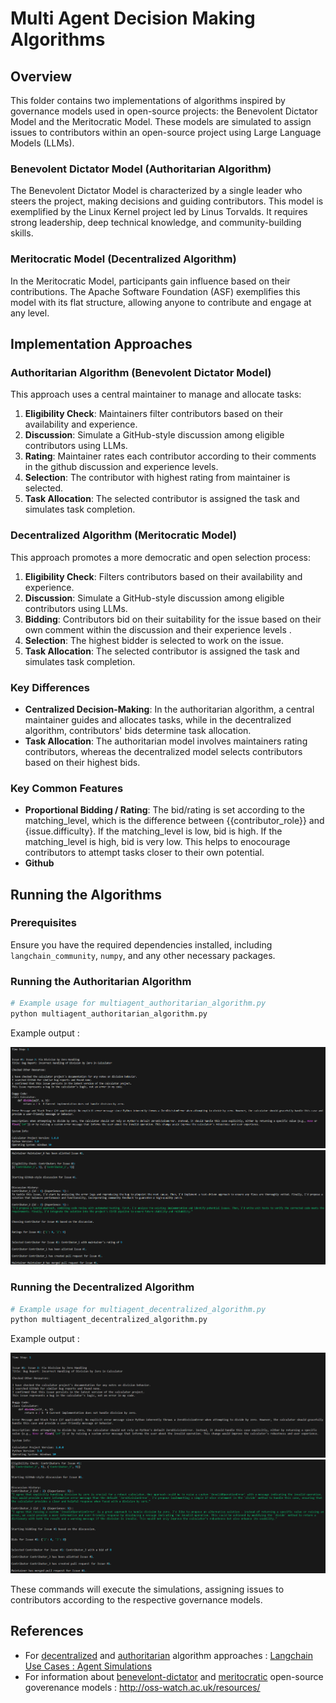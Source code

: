 # Multi Agent Decision Making Algorithms 

## Overview

This folder contains two implementations of algorithms inspired by governance models used in open-source projects: the Benevolent Dictator Model and the Meritocratic Model. These models are simulated to assign issues to contributors within an open-source project using Large Language Models (LLMs).

### Benevolent Dictator Model (Authoritarian Algorithm)

The Benevolent Dictator Model is characterized by a single leader who steers the project, making decisions and guiding contributors. This model is exemplified by the Linux Kernel project led by Linus Torvalds. It requires strong leadership, deep technical knowledge, and community-building skills.

### Meritocratic Model (Decentralized Algorithm)

In the Meritocratic Model, participants gain influence based on their contributions. The Apache Software Foundation (ASF) exemplifies this model with its flat structure, allowing anyone to contribute and engage at any level.

## Implementation Approaches

### Authoritarian Algorithm (Benevolent Dictator Model)

This approach uses a central maintainer to manage and allocate tasks:

1. **Eligibility Check**: Maintainers filter contributors based on their availability and experience.
2. **Discussion**: Simulate a GitHub-style discussion among eligible contributors using LLMs.
3. **Rating**: Maintainer rates each contributor according to their comments in the github discussion and experience levels.
4. **Selection**: The contributor with highest rating from maintainer is selected.
5. **Task Allocation**: The selected contributor is assigned the task and simulates task completion.

### Decentralized Algorithm (Meritocratic Model)

This approach promotes a more democratic and open selection process:

1. **Eligibility Check**: Filters contributors based on their availability and experience.
2. **Discussion**: Simulate a GitHub-style discussion among eligible contributors using LLMs.
3. **Bidding**: Contributors bid on their suitability for the issue based on their own comment within the discussion and their experience levels .
4. **Selection**: The highest bidder is selected to work on the issue.
5. **Task Allocation**: The selected contributor is assigned the task and simulates task completion.

### Key Differences

- **Centralized Decision-Making**: In the authoritarian algorithm, a central maintainer guides and allocates tasks, while in the decentralized algorithm, contributors' bids determine task allocation.
- **Task Allocation**: The authoritarian model involves maintainers rating contributors, whereas the decentralized model selects contributors based on their highest bids.

### Key Common Features
- **Proportional Bidding / Rating**: The bid/rating is set according to the matching_level, which is the difference between {{contributor_role}} and {issue.difficulty}. If the matching_level is low, bid is high. If the matching_level is high, bid is very low. This helps to enocourage contributors to attempt tasks closer to their own potential.
- **Github**     


## Running the Algorithms

### Prerequisites

Ensure you have the required dependencies installed, including `langchain_community`, `numpy`, and any other necessary packages.

### Running the Authoritarian Algorithm

```sh
# Example usage for multiagent_authoritarian_algorithm.py
python multiagent_authoritarian_algorithm.py
```

Example output : 

![alt text](authoritarian_output_1.png)
![alt text](authoritarian_output_2.png)

### Running the Decentralized Algorithm

```sh
# Example usage for multiagent_decentralized_algorithm.py
python multiagent_decentralized_algorithm.py
```

Example output : 

![alt text](decentralized_output_1.png)
![alt text](decentralized_output_2.png)


These commands will execute the simulations, assigning issues to contributors according to the respective governance models.

## References 
- For [decentralized](https://python.langchain.com.cn/docs/use_cases/agent_simulations/multiagent_bidding) and [authoritarian](https://python.langchain.com.cn/docs/use_cases/agent_simulations/multiagent_authoritarian) algorithm approaches : [Langchain Use Cases : Agent Simulations](https://python.langchain.com.cn/docs/use_cases/agent_simulations/)
- For information about [benevelont-dictator](http://oss-watch.ac.uk/resources/benevolentdictatorgovernancemodel) and [meritocratic](http://oss-watch.ac.uk/resources/meritocraticgovernancemodel) open-source goverenance models : http://oss-watch.ac.uk/resources/ 
